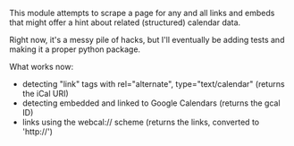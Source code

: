 This module attempts to scrape a page for any and all links and embeds that might offer a hint about related (structured) calendar data.

Right now, it's a messy pile of hacks, but I'll eventually be adding tests and making it a proper python package.


What works now: 
*  detecting "link" tags with rel="alternate", type="text/calendar"   (returns the iCal URI)
*  detecting embedded and linked to Google Calendars (returns the gcal ID)
*  links using the webcal:// scheme (returns the links, converted to 'http://')